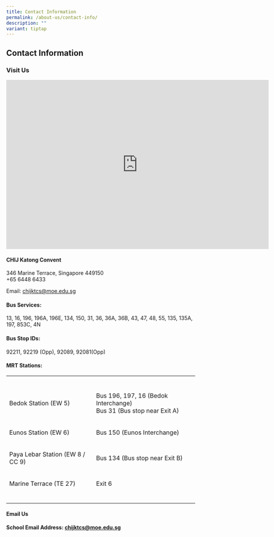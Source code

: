 ```yaml
---
title: Contact Information
permalink: /about-us/contact-info/
description: ""
variant: tiptap
---
```

<h2>Contact Information</h2>
<h3>Visit Us</h3>
<div class="iframe-wrapper">
<iframe style="border:0;" height="450" width="700" allowfullscreen="true" frameborder="0" src="https://www.google.com/maps/embed?pb=!1m18!1m12!1m3!1d3988.7796238466335!2d103.91366687611882!3d1.3074191018886931!2m3!1f0!2f0!3f0!3m2!1i1024!2i768!4f13.1!3m3!1m2!1s0x31da229f76150cfd%3A0xf56bc64c9928bff2!2s346%20Marine%20Terrace%2C%20Singapore%20449150!5e0!3m2!1sen!2ssg!4v1676862202382!5m2!1sen!2ssg"></iframe>
</div>
<h4>CHIJ Katong Convent</h4>
<p>346 Marine Terrace, Singapore 449150
<br>+65 6448 6433</p>
<p>Email: <a href="mailto:chijktcs@moe.edu.sg" rel="noopener noreferrer nofollow" target="_blank">chijktcs@moe.edu.sg</a>
</p>
<h4>Bus Services:</h4>
<p>13, 16, 196, 196A, 196E, 134, 150, 31, 36, 36A, 36B, 43, 47, 48, 55, 135,
135A, 197, 853C, 4N</p>
<h4>Bus Stop IDs:</h4>
<p>92211, 92219 (Opp), 92089, 92081(Opp)</p>
<h4>MRT Stations:</h4>
<table style="minWidth: 50px">
<colgroup>
<col>
<col>
</colgroup>
<tbody>
<tr>
<th rowspan="1" colspan="1">
<p></p>
</th>
<th rowspan="1" colspan="1">
<p></p>
</th>
</tr>
<tr>
<td rowspan="1" colspan="1">
<p>Bedok Station (EW 5)</p>
</td>
<td rowspan="1" colspan="1">
<p>Bus 196, 197, 16 (Bedok Interchange)
<br>Bus 31 (Bus stop near Exit A)</p>
</td>
</tr>
<tr>
<td rowspan="1" colspan="1">
<p>Eunos Station (EW 6)</p>
</td>
<td rowspan="1" colspan="1">
<p>Bus 150 (Eunos Interchange)</p>
</td>
</tr>
<tr>
<td rowspan="1" colspan="1">
<p>Paya Lebar Station (EW 8 / CC 9)</p>
</td>
<td rowspan="1" colspan="1">
<p>Bus 134 (Bus stop near Exit B)</p>
</td>
</tr>
<tr>
<td rowspan="1" colspan="1">
<p>Marine Terrace (TE 27)</p>
</td>
<td rowspan="1" colspan="1">
<p>Exit 6</p>
</td>
</tr>
<tr>
<td rowspan="1" colspan="1">
<p></p>
</td>
<td rowspan="1" colspan="1">
<p></p>
</td>
</tr>
</tbody>
</table>
<h4>Email Us</h4>
<p><strong>School Email Address: <a href="mailto:chijktcs@moe.edu.sg" rel="noopener noreferrer nofollow" target="_blank">chijktcs@moe.edu.sg</a></strong>
</p>